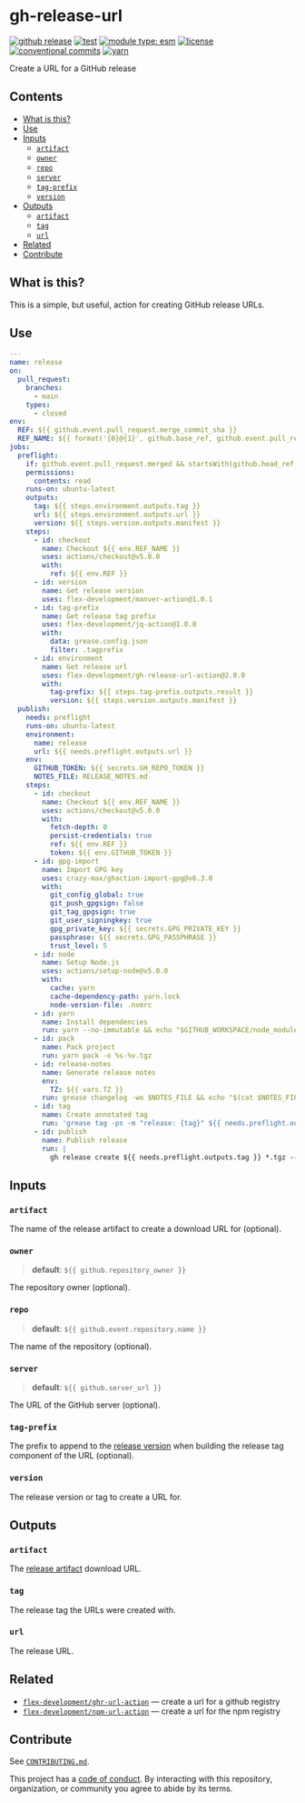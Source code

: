 # gh-release-url

[![github release](https://img.shields.io/github/v/release/flex-development/gh-release-url-action.svg?include_prereleases\&sort=semver)](https://github.com/flex-development/gh-release-url-action/releases/latest)
[![test](https://github.com/flex-development/gh-release-url-action/actions/workflows/test.yml/badge.svg)](https://github.com/flex-development/gh-release-url-action/actions/workflows/test.yml)
[![module type: esm](https://img.shields.io/badge/module%20type-esm-brightgreen)](https://github.com/voxpelli/badges-cjs-esm)
[![license](https://img.shields.io/github/license/flex-development/gh-release-url-action.svg)](LICENSE.md)
[![conventional commits](https://img.shields.io/badge/-conventional%20commits-fe5196?logo=conventional-commits\&logoColor=ffffff)](https://conventionalcommits.org)
[![yarn](https://img.shields.io/badge/-yarn-2c8ebb?style=flat\&logo=yarn\&logoColor=ffffff)](https://yarnpkg.com)

Create a URL for a GitHub release

## Contents

- [What is this?](#what-is-this)
- [Use](#use)
- [Inputs](#inputs)
  - [`artifact`](#artifact)
  - [`owner`](#owner)
  - [`repo`](#repo)
  - [`server`](#server)
  - [`tag-prefix`](#tag-prefix)
  - [`version`](#version)
- [Outputs](#outputs)
  - [`artifact`](#artifact-1)
  - [`tag`](#tag)
  - [`url`](#url)
- [Related](#related)
- [Contribute](#contribute)

## What is this?

This is a simple, but useful, action for creating GitHub release URLs.

## Use

```yaml
---
name: release
on:
  pull_request:
    branches:
      - main
    types:
      - closed
env:
  REF: ${{ github.event.pull_request.merge_commit_sha }}
  REF_NAME: ${{ format('{0}@{1}', github.base_ref, github.event.pull_request.merge_commit_sha) }}
jobs:
  preflight:
    if: github.event.pull_request.merged && startsWith(github.head_ref, 'release/')
    permissions:
      contents: read
    runs-on: ubuntu-latest
    outputs:
      tag: ${{ steps.environment.outputs.tag }}
      url: ${{ steps.environment.outputs.url }}
      version: ${{ steps.version.outputs.manifest }}
    steps:
      - id: checkout
        name: Checkout ${{ env.REF_NAME }}
        uses: actions/checkout@v5.0.0
        with:
          ref: ${{ env.REF }}
      - id: version
        name: Get release version
        uses: flex-development/manver-action@1.0.1
      - id: tag-prefix
        name: Get release tag prefix
        uses: flex-development/jq-action@1.0.0
        with:
          data: grease.config.json
          filter: .tagprefix
      - id: environment
        name: Get release url
        uses: flex-development/gh-release-url-action@2.0.0
        with:
          tag-prefix: ${{ steps.tag-prefix.outputs.result }}
          version: ${{ steps.version.outputs.manifest }}
  publish:
    needs: preflight
    runs-on: ubuntu-latest
    environment:
      name: release
      url: ${{ needs.preflight.outputs.url }}
    env:
      GITHUB_TOKEN: ${{ secrets.GH_REPO_TOKEN }}
      NOTES_FILE: RELEASE_NOTES.md
    steps:
      - id: checkout
        name: Checkout ${{ env.REF_NAME }}
        uses: actions/checkout@v5.0.0
        with:
          fetch-depth: 0
          persist-credentials: true
          ref: ${{ env.REF }}
          token: ${{ env.GITHUB_TOKEN }}
      - id: gpg-import
        name: Import GPG key
        uses: crazy-max/ghaction-import-gpg@v6.3.0
        with:
          git_config_global: true
          git_push_gpgsign: false
          git_tag_gpgsign: true
          git_user_signingkey: true
          gpg_private_key: ${{ secrets.GPG_PRIVATE_KEY }}
          passphrase: ${{ secrets.GPG_PASSPHRASE }}
          trust_level: 5
      - id: node
        name: Setup Node.js
        uses: actions/setup-node@v5.0.0
        with:
          cache: yarn
          cache-dependency-path: yarn.lock
          node-version-file: .nvmrc
      - id: yarn
        name: Install dependencies
        run: yarn --no-immutable && echo "$GITHUB_WORKSPACE/node_modules/.bin" >>$GITHUB_PATH
      - id: pack
        name: Pack project
        run: yarn pack -o %s-%v.tgz
      - id: release-notes
        name: Generate release notes
        env:
          TZ: ${{ vars.TZ }}
        run: grease changelog -wo $NOTES_FILE && echo "$(cat $NOTES_FILE)" >>$GITHUB_STEP_SUMMARY
      - id: tag
        name: Create annotated tag
        run: 'grease tag -ps -m "release: {tag}" ${{ needs.preflight.outputs.version }}'
      - id: publish
        name: Publish release
        run: |
          gh release create ${{ needs.preflight.outputs.tag }} *.tgz --title=${{ needs.preflight.outputs.tag }} --notes-file=$NOTES_FILE --verify-tag
```

## Inputs

### `artifact`

The name of the release artifact to create a download URL for (optional).

### `owner`

> **default**: `${{ github.repository_owner }}`

The repository owner (optional).

### `repo`

> **default**: `${{ github.event.repository.name }}`

The name of the repository (optional).

### `server`

> **default**: `${{ github.server_url }}`

The URL of the GitHub server (optional).

### `tag-prefix`

The prefix to append to the [release version](#version) when building the release tag component of the URL (optional).

### `version`

The release version or tag to create a URL for.

## Outputs

### `artifact`

The [release artifact](#artifact) download URL.

### `tag`

The release tag the URLs were created with.

### `url`

The release URL.

## Related

- [`flex-development/ghr-url-action`][ghr-url-action] — create a url for a github registry
- [`flex-development/npm-url-action`][npm-url-action] — create a url for the npm registry

## Contribute

See [`CONTRIBUTING.md`](CONTRIBUTING.md).

This project has a [code of conduct](./CODE_OF_CONDUCT.md). By interacting with this repository, organization, or
community you agree to abide by its terms.

[ghr-url-action]: https://github.com/flex-development/ghr-url-action

[npm-url-action]: https://github.com/flex-development/npm-url-action
